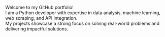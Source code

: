 Welcome to my GitHub portfolio!
<br>
I am a Python developer with expertise in data analysis, machine learning, web scraping, and API integration.
<br>
My projects showcase a strong focus on solving real-world problems and delivering impactful solutions.
